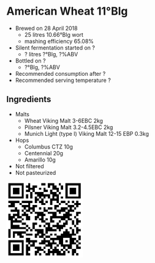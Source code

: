 # American Wheat 11°Blg

  * Brewed on 28 April 2018
    * 25 litres 10.66°Blg wort
    * mashing efficiency 65.08%
  * Silent fermentation started on ?
    * ? litres ?°Blg, ?%ABV
  * Bottled on ?
     * ?°Blg, ?%ABV
  * Recommended consumption after ?
  * Recommended serving temperature ?

## Ingredients

  * Malts
    * Wheat Viking Malt 3-6EBC 2kg
    * Pilsner Viking Malt 3.2-4.5EBC 2kg
    * Munich Light (type I) Viking Malt 12-15 EBP 0.3kg
  * Hops
    * Columbus CTZ 10g 
    * Centennial 20g
    * Amarillo 10g
  * Not filtered
  * Not pasteurized
  
![qrcode](qrs/20.png)

